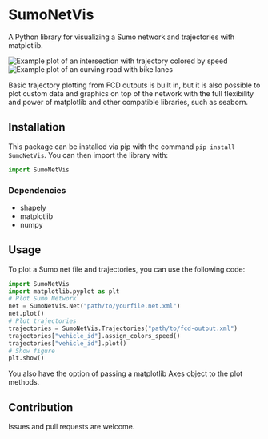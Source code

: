 # SumoNetVis
A Python library for visualizing a Sumo network and trajectories with matplotlib.

![Example plot of an intersection with trajectory colored by speed](Example_Plot.png)
![Example plot of an curving road with bike lanes](Example_Plot_2.png)

Basic trajectory plotting from FCD outputs is built in, but it is also possible to plot custom data and graphics on
top of the network with the full flexibility and power of matplotlib and other compatible libraries, such as seaborn.

## Installation
This package can be installed via pip with the command ```pip install SumoNetVis```.
You can then import the library with:

```python
import SumoNetVis
```

### Dependencies
* shapely
* matplotlib
* numpy

## Usage
To plot a Sumo net file and trajectories, you can use the following code:

```python
import SumoNetVis
import matplotlib.pyplot as plt
# Plot Sumo Network
net = SumoNetVis.Net("path/to/yourfile.net.xml")
net.plot()
# Plot trajectories
trajectories = SumoNetVis.Trajectories("path/to/fcd-output.xml")
trajectories["vehicle_id"].assign_colors_speed()
trajectories["vehicle_id"].plot()
# Show figure
plt.show()
```

You also have the option of passing a matplotlib Axes object to the plot methods.

## Contribution
Issues and pull requests are welcome.
